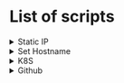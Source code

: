 # List of scripts

<details>
  <summary>Static IP</summary>

# Setup Static IP

This script configures a static IP address on an Ubuntu machine using Netplan.

---

### 1. Download the Script
```bash
wget -O static_ip_setup.sh https://raw.githubusercontent.com/Axande/Scripting/refs/heads/main/linux/static_ip_setup.sh
```

### 2. Run the Script
```bash
chmod +x static_ip_setup.sh
sudo ./static_ip_setup.sh
```

### 3. Reboot
```bash
sudo reboot
```
</details>

<!-- Set Hostname -->

<details> 
  <summary>Set Hostname</summary>

# Update hostname

This script updates the hostname of an Ubuntu machine.

---

### 1. Download the Script
```bash
wget -O update_hostname.sh https://raw.githubusercontent.com/Axande/Scripting/refs/heads/main/linux/update_hostname.sh
```

### 2. Run the Script
```bash
chmod +x update_hostname.sh
sudo ./update_hostname.sh
```

</details>


</details>

<!-- K8S -->

<details> 
  <summary>K8S</summary>

# Setup K8s

This script sets up kubernetes.

```bash
wget -O setup_k8s.sh https://raw.githubusercontent.com/Axande/Scripting/refs/heads/main/linux/setup_k8s.sh

curl -o setup_k8s.sh -H "Cache-Control: no-cache" "https://raw.githubusercontent.com/Axande/Scripting/refs/heads/main/linux/setup_k8s.sh?$(date +%s)"

chmod +x setup_k8s.sh
sudo ./setup_k8s.sh
```

</details>

<details> 
  <summary>Github</summary>

# Setup Github

This script sets up kubernetes.

```bash
wget -O setup_github.sh https://raw.githubusercontent.com/Axande/Scripting/refs/heads/main/linux/setup_github.sh

chmod +x setup_github.sh
sudo ./setup_github.sh
```

</details>